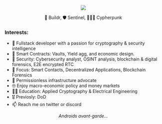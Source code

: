 <div align="center">
<img align="center" src="https://c.tenor.com/JmpPGHmsHnQAAAAC/dbz-android17.gif"  />
  </div>
<p align="center" class="head" >👷 Buildr, 🛡️ Sentinel, 🧑🏻‍🔬 Cypherpunk </p>
 

### Interests:
- 💞️ Fullstack developer with a passion for cryptography & security intelligence 
- 🌱 Smart Contracts: Vaults, Yield agg, and economic design.
- 🔐 Security: Cybersecurity analyst, OSINT analysis, blockchain & digital forensics, E2E encrypted RTC
- 🧰 Focus: Smart Contacts, Decentralized Applications, Blockchain Forensics
- 🔁 Permissionless infrastructure advocate
- 🤓 Enjoy macro-economic policy and money markets
- 🧑‍🎓 Education: Applied Cryptography & Electrical Engineering
- 🎖️ Previosly: DoD 
- 📫 Reach me on twitter or discord

*<p align="center" class="head" > Androids avant-garde...</p>*






